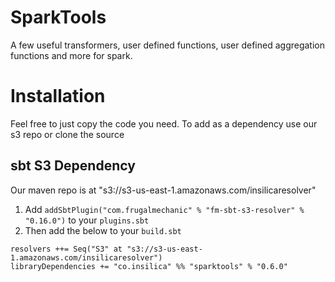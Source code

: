 # SparkTools
A few useful transformers, user defined functions, user defined aggregation functions and more for spark.  

# Installation
Feel free to just copy the code you need.  To add as a dependency use our s3 repo or clone the source

## sbt S3 Dependency
Our maven repo is at "s3://s3-us-east-1.amazonaws.com/insilicaresolver" 
1. Add `addSbtPlugin("com.frugalmechanic" % "fm-sbt-s3-resolver" % "0.16.0")` to your `plugins.sbt`
2. Then add the below to your `build.sbt`  
```
resolvers ++= Seq("S3" at "s3://s3-us-east-1.amazonaws.com/insilicaresolver")
libraryDependencies += "co.insilica" %% "sparktools" % "0.6.0"
```


